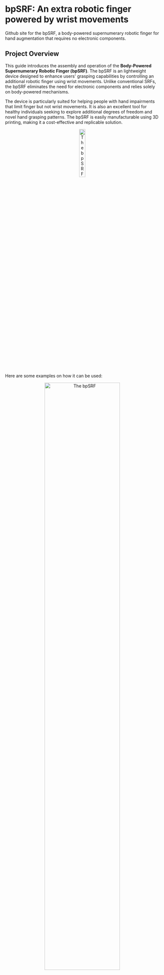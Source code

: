 # bpSRF: An extra robotic finger powered by wrist movements
 Github site for the bpSRF, a body-powered supernumerary robotic finger for hand augmentation that requires no electronic components.
## Project Overview
This guide introduces the assembly and operation of the **Body-Powered Supernumerary Robotic Finger (bpSRF)**. The bpSRF is an lightweight device designed to enhance users' grasping capabilities by controlling an additional robotic finger using wrist movements. Unlike conventional SRFs, the bpSRF eliminates the need for electronic components and relies solely on body-powered mechanisms. 

The device is particularly suited for helping people with hand impairments that limit finger but not wrist movements. It is also an excellent tool for healthy individuals seeking to explore additional degrees of freedom and novel hand grasping patterns. The bpSRF is easily manufacturable using 3D printing, making it a cost-effective and replicable solution.

<p align="center">
  <img src="Figures/Fig0_cover_2.png" alt="The bpSRF" width=20% height=auto;/>
</p>


Here are some examples on how it can be used:

<p align="center">
  <img src="Figures/bpSRF_DoFs.gif" alt="The bpSRF" width=70% height=auto;/>
</p>

## Folder structure
The STL files are organized into folders as follows:
- **Finger**
    * Proximal phalanx
    * Distal phalanx
    * Inner link
- **Wrist**
    * Wrist side brace 1
    * Wrist side brace 2
    * Wrist buckle
    * Wrist posterior brace
    * Wrist anterior brace + driving link (in one part)
    * Shaft collar
- **Palm support**
    * Available in S, M and L sizes
- **Cable tensioner**
- **Fingertip**
    * Fingertip mold part 1
    * Fingertip mold part 2
    * Fingertip mold base

These last fingertip files are optional. They can be used in case you wish to add a silicon rubber fingertip to the bpSRF. These parts were designed as a mold in which liquid silicon rubber can be poured. The resulting silicon rubber fingertip perfectly matches the shape of the bpSRFs distal phalanx.

The following figure shows the different components of the bpSRF. Although not shown, the finger's inner link is inside the proximal phalanx and will be shown in the assembly guide.


<p align="center">
  <img src="Figures/bpSRF_components.jpeg" alt="Components of the bpSRF"/>
</p>

Each folder contains the parts required for printing. Please print one piece from each file in the respective folders.

## Getting Started
### Download the Files
Clone the repository or download the zip file to access all the STL files:

```bash
git clone https://github.com/RenatoMio/bpSRF.git
```
## Parameters for 3D-printing

The following are the recommended specifications for 3D-printing:

* Layer height: 0.2 - 0.24 mm
* Infill: 15%
* Print speed: 60 mm/s
* Support structure: Tree with 0% density (contours only)

The recommended orientations for printing the parts are as follows:

* **Finger components**
<p align="center">
  <img src="Figures/Finger_print.png" alt="The bpSRF" width=40% height=auto;/>
</p>

* **Wrist components**

Take into account that the wrist anterior brace and driving link have a support blocker (shaded gray cube) to prevent the generation of support structures within internal tunnels, which would be impossible to remove.

<p align="center">
  <img src="Figures/Wrist_print_1.png" alt="The bpSRF" width=40% height=auto;/>
</p>

<p align="center">
  <img src="Figures/Wrist_print_2.png" alt="The bpSRF" width=40% height=auto;/>
</p>

* **Palm support**
<p align="center">
  <img src="Figures/Palm_print.png" alt="The bpSRF" width=30% height=auto;/>
</p>

A 3MF file containing the configurations and positions of the parts is available for rapid manufacturing on the Prusa MK3 printer. The print under the suggested parameters takes approximately 5.5 hours.

## Additional materials
To assemble the bpSRF, the following additional tools and materials are required.

### Tools

* Cutting pliers
* Needle-nose pliers
* Metal File Set
* Soldering iron
* Super glue

### 4. Materials
* 3D-printed components for the bpSRF (as listed in the folder structure)
<p align="center">
  <img src="Figures/printed_components.jpg" alt="The bpSRF" width=60% height=auto;/>
</p>

* Velcro straps:
    * 1.2 cm width and about 21 cm in length
    * 3.5 cm width and about 9 cm in length
* ⌀ 2.5 mm aluminum (or other metal) pins for joints in the following quantities and lengths:
    * 5 x 33 mm
    * 1 x 17 mm
    * 1 x 14 mm
    * 2 x 8 mm
* ⌀ 2 mm elastic wire
* ⌀ 0.25 mm rigid nylon wire
* OPTIONAL: Platinum silicone RTV-A20 A&B (or similar) for the fingertip.

<p align="center">
  <img src="Figures/additional_components.jpg" alt="The bpSRF" width=40% height=auto;/>
</p>

## Step-by-Step assembly instructions

### 1. Finger

Use the 8 mm pin to secure the inner link to the upper-most axis of the distal phalanx. Then, with the help of a soldering iron, we can slightly melt the plastic around the hole where the pin was inserted to prevent it from slipping out. Any other method to fixate it axially should also work.

<p align="center">
  <img src="Figures/step1_finger_1.png" alt="The bpSRF" width=40% height=auto;/>
</p>

<p align="center">
  <img src="Figures/step1_finger_2.png" alt="The bpSRF" width=40% height=auto;/>
</p>

Then, use the 17 mm pin to connect the distal phalanx with the proximal phalanx. We again ensure they do not slip by using a soldering iron to seal the hole. Another alternative to secure the shafts is to apply a drop of super glue.

<p align="center">
  <img src="Figures/step1_finger_3.png" alt="The bpSRF" width=40% height=auto;/>
</p>

<p align="center">
  <img src="Figures/step1_finger_4.png" alt="The bpSRF" width=40% height=auto;/>
</p>

Once assembled, verify that both phalanges and the inner link slide smoothly against each other, without any significant friction.

Is best to try the assembly without glueing first and, if there was any high friction between surfaces, these should be smoothed using the metal files.

### 2. Wrist bracelet

Next, attach the finger to the wrist using the 17 mm and 8 mm pins. The longer pin joins the proximal phalanx while the shorter connects the inner link to the palm.

<p align="center">
  <img src="Figures/step2_wrist_1.png" alt="The bpSRF" width=40% height=auto;/>
</p>
<p align="center">
  <img src="Figures/step2_wrist_2.png" alt="The bpSRF" width=40% height=auto;/>
</p>

For the wrist braces, we will use the 33 mm pins. First, we connect the wrist buckle to the wrist anterior brace by passing the pin through the hole located at the bottom of the pieces.

<p align="center">
  <img src="Figures/step2_wrist_3.png" alt="The bpSRF" width=40% height=auto;/>
</p>

Before attaching the other wrist braces, pass the rigid nylon wire through the sphere of the wrist anterior brace and through the wrist side brace 1. Then, pass the pin through the hole to connect the wrist side brace 1 to the wrist anterior brace.
Next, add the wrist side brace 2 to the connection by passing the rigid nylon wire through it. Then, pass the pin through the hole to secure it.

Finally, attach the wrist posterior brace to the entire assembly by passing the rigid nylon wire through and securing it with the pin through the hole.

<p align="center">
  <img src="Figures/step2_wrist_4.png" alt="The bpSRF" width=40% height=auto;/>
</p>

Using the 3.5 cm Velcro strap, pass it through the hole of the wrist posterior brace and sew it to ensure it is securely fixed.

<p align="center">
  <img src="Figures/step2_wrist_5.png" alt="The bpSRF" width=40% height=auto;/>
</p>

<p align="center">
  <img src="Figures/step2_wrist_6.png" alt="The bpSRF" width=40% height=auto;/>
</p>

### 3. Palm support

The palm support holds the cable tensioner for the nylon cable and needs to be fixed to the wrist’s anterior brace.

<p align="center">
  <img src="Figures/step3_palm_1.png" alt="The bpSRF" width=40% height=auto;/>
</p>

<p align="center">
  <img src="Figures/step3_palm_2.png" alt="The bpSRF" width=40% height=auto;/>
</p>

The shaft collar is placed on the outer surface of the rotational axis of the palm support, to prevent it from moving axially.

<p align="center">
  <img src="Figures/step3_palm_3.png" alt="The bpSRF" width=40% height=auto;/>
</p>

<p align="center">
  <img src="Figures/step3_palm_4.png" alt="The bpSRF" width=40% height=auto;/>
</p>

Using the 1.2cm-width Velcro strap, glue or sew it onto the slot on the side of the palm support to secure that end.

<p align="center">
  <img src="Figures/step3_palm_5.png" alt="The bpSRF" width=40% height=auto;/>
</p>

### 4. Securing the elastic wire

Tie the ⌀2mm elastic wire at the tip of the distal phalanx. Once it is securely tied, we pass it through the upper holes of the distal and proximal phalanx.  
In the wrist anterior brace, you will find a hole through which the elastic wire should be passed and tied to ensure it is secure. The elastic wire should be stretched enough to allow the finger to return to its initial position.

<p align="center">
  <img src="Figures/step4_wire_1.png" alt="The bpSRF" width=60% height=auto;/>
</p>

Similarly, we tie the rigid nylon wire at the tip, then pass it through the lower holes of the distal and proximal phalanx, respectively.

<p align="center">
  <img src="Figures/step4_wire_2.png" alt="The bpSRF" width=60% height=auto;/>
</p>


### 5. Securing the rigid nylon

The ⌀0.25mm rigid nylon wire that drives the finger flexion must be connected to the cable tensioner. Tie it with at least 3 knots to ensure it stays secure. The remaining length between the cable tensioner and the exit point of the nylon wire from the wrist posterior brace should be at least greater than 8 cm. This length depends on the size of the hand.

<p align="center">
  <img src="Figures/step5_nylon.png" alt="The bpSRF" width=60% height=auto;/>
</p>

### Extra: Add a silicon rubber fingertip

The silicone mix is prepared by mixing around 6 grams of both components of the RTV-A20 silicone in a 50/50 ratio. Once mixed, these components will solidify in less than an hour. Note that other liquid silicone rubbers, such as those that use a catalyst for solidifying, would also work.

Using a plastic stick or any similar tool, the silicone is stretched to remove air bubbles and then poured into the mold.

<p align="center">
  <img src="Figures/step6_silicon_1.png" alt="The bpSRF" width=40% height=auto;/>
</p>

Both sides of the mold should enclose the mold base, shaped after the SRF's finger. After pouring the material, the parts are secured using zip ties and left to rest for 45 minutes. Finally, the mold is removed, and it is placed onto the finger of the bpSRF.

<p align="center">
  <img src="Figures/step6_silicon_2.png" alt="The bpSRF" width=50% height=auto;/>
</p>

After solidifying, the fingertip can be removed from the mold. The fingertip should be placed over the top of the finger’s distal phalanx to add compliance and added friction. This helps prevent slipping during object grasping.
<p align="center">
  <img src="Figures/step6_silicon_3.png" alt="The bpSRF" width=50% height=auto;/>
</p>

That's it! You can start wearing and trying out the bpSRF. Some cable tensioning or tweaking might still be needed.

<!---
## Contributors

This project was a collaborative effort. Below is a summary of contributions:

- **Renato Mio**: Project conceptualisation, co-developing of the design, experimental protocols design, and data analysis.
- **Alyssa N. Maguina**: Co-developing of the design, conducting of experiments, and data analysis.
- **Sebastián Caballa**: Mechanical validation tests and analyses.

--->

## License

This project is licensed under the [Creative Commons Attribution-NonCommercial-ShareAlike 4.0 International License](https://creativecommons.org/licenses/by-nc-sa/4.0/).  
You are free to:
- Share: Copy and redistribute the material in any medium or format.
- Adapt: Remix, transform, and build upon the material.  

**Under the following terms**:
- **Attribution**: You must give appropriate credit, provide a link to the license, and indicate if changes were made.
- **NonCommercial**: You may not use the material for commercial purposes.
- **ShareAlike**: If you remix, transform, or build upon the material, you must distribute your contributions under the same license as the original.

For more details, see the full license text in the `LICENSE` file.
